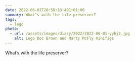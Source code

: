 ```yaml
---
date: 2022-06-01T20:58:18.491+01:00
summary: What’s with the life preserver?
tags:
  - lego
photo:
  - url: /assets/images/diary/2022/2022-06-01-yyhj2.jpg
    alt: Lego Doc Brown and Marty McFly minifigs
---
```

What’s with the life preserver?
